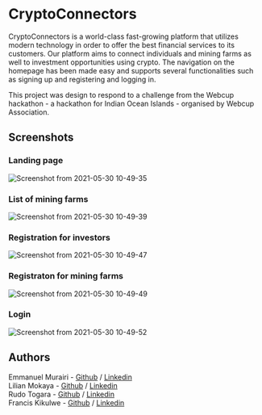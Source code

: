 # CryptoConnectors

CryptoConnectors is a world-class fast-growing platform that utilizes modern technology in order to offer the best financial services to its customers. Our platform aims to connect individuals and mining farms as well to investment opportunities using crypto. The navigation on the homepage has been made easy and supports several functionalities such as signing up and registering and logging in.

This project was design to respond to a challenge from the Webcup hackathon - a hackathon for Indian Ocean Islands - organised by Webcup Association.

## Screenshots

### Landing page
![Screenshot from 2021-05-30 10-49-35](https://user-images.githubusercontent.com/40155399/120233707-77aa4680-c267-11eb-853a-d35e19e3ae7a.png)

### List of mining farms

![Screenshot from 2021-05-30 10-49-39](https://user-images.githubusercontent.com/40155399/120233758-8ee93400-c267-11eb-8b4d-35cdf05f06c7.png)

### Registration for investors

![Screenshot from 2021-05-30 10-49-47](https://user-images.githubusercontent.com/40155399/120233804-a58f8b00-c267-11eb-9b45-2ad809068dcd.png)

### Registraton for mining farms

![Screenshot from 2021-05-30 10-49-49](https://user-images.githubusercontent.com/40155399/120233851-bd670f00-c267-11eb-9ee6-3f300cf8ab87.png)

### Login

![Screenshot from 2021-05-30 10-49-52](https://user-images.githubusercontent.com/40155399/120233886-ceb01b80-c267-11eb-97b0-81c1f4a07bd6.png)


## Authors
Emmanuel Murairi - [Github](https://github.com/Emmastro) / [Linkedin](https://www.linkedin.com/in/emmanuel-murairi/)  
Lilian Mokaya - [Github](https://github.com/Lilieyen) / [Linkedin](https://linkedin.com/in/liliannyasita)  
Rudo Togara - [Github](https://github.com/Rudo-Courtney) / [Linkedin](https://linkedin.com/in/rudo-courtney-togara-ab1108184)  
Francis Kikulwe - [Github](https://github.com/Franc15 ) / [Linkedin](https://www.linkedin.com/in/francis-kikulwe-5566a4136/)
